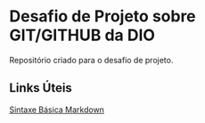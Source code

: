 # Desafio de Projeto sobre GIT/GITHUB da DIO
  Repositório criado para o desafio de projeto.
## Links Úteis
[Sintaxe Básica Markdown](https://www.markdownguide.org/basic-syntax/)
